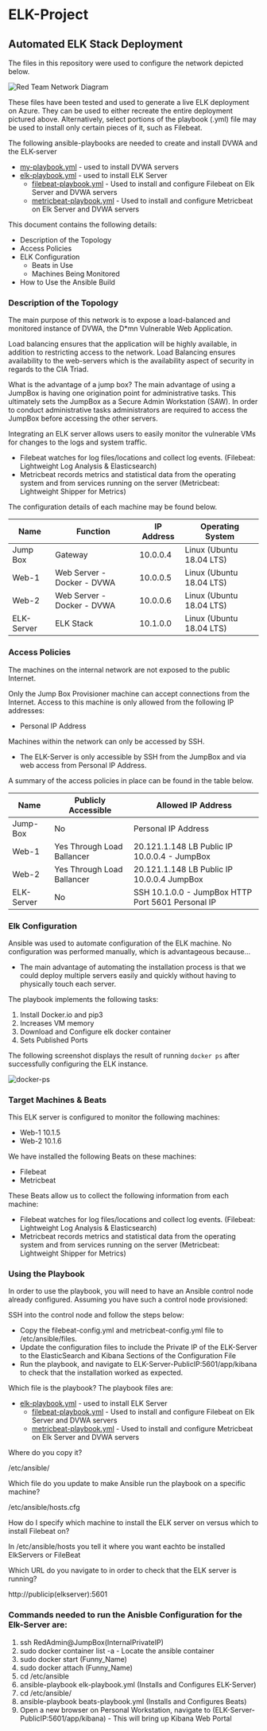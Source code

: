 # ELK-Project
## Automated ELK Stack Deployment

The files in this repository were used to configure the network depicted below.

![Red Team Network Diagram](Images/Red-Team-Network.png)

These files have been tested and used to generate a live ELK deployment on Azure. They can be used to either recreate the entire deployment pictured above. Alternatively, select portions of the playbook (.yml) file may be used to install only certain pieces of it, such as Filebeat.

  The following ansible-playbooks are needed to create and install DVWA and the ELK-server
  * [my-playbook.yml](YML-Playbooks/My-First-Playbook.yml) - used to install DVWA servers
  * [elk-playbook.yml](YML-Playbooks/Elk-Ansible.yml) - used to install ELK Server
    * [filebeat-playbook.yml](YML-Playbooks/Filebeat-Playbook.yml) - Used to install and configure Filebeat on Elk Server and DVWA servers
    * [metricbeat-playbook.yml](YML-Playbooks/MetricBeat-Playbook.yml) - Used to install and configure Metricbeat on Elk Server and DVWA servers

This document contains the following details:
- Description of the Topology
- Access Policies
- ELK Configuration
  - Beats in Use
  - Machines Being Monitored
- How to Use the Ansible Build


### Description of the Topology

The main purpose of this network is to expose a load-balanced and monitored instance of DVWA, the D*mn Vulnerable Web Application.

Load balancing ensures that the application will be highly available, in addition to restricting access to the network.
Load Balancing ensures availability to the web-servers which is the availability aspect of security in regards to the CIA Triad.

What is the advantage of a jump box?
The main advantage of using a JumpBox is having one origination point for administrative tasks. This ultimately sets the JumpBox as a Secure Admin Workstation (SAW). In order to conduct administrative tasks administrators are required to access the JumpBox before accessing the other servers.

Integrating an ELK server allows users to easily monitor the vulnerable VMs for changes to the logs and system traffic.
* Filebeat watches for log files/locations and collect log events. (Filebeat: Lightweight Log Analysis &amp; Elasticsearch)
* Metricbeat records metrics and statistical data from the operating system and from services running on the server (Metricbeat: Lightweight Shipper for Metrics)

The configuration details of each machine may be found below.

| Name       | Function                   | IP Address | Operating System         |
|------------|----------------------------|------------|--------------------------|
| Jump Box   | Gateway                    | 10.0.0.4   | Linux (Ubuntu 18.04 LTS) |
| Web-1      | Web Server - Docker - DVWA | 10.0.0.5   | Linux (Ubuntu 18.04 LTS) |
| Web-2      | Web Server - Docker - DVWA | 10.0.0.6   | Linux (Ubuntu 18.04 LTS) |
| ELK-Server | ELK Stack                  | 10.1.0.0   | Linux (Ubuntu 18.04 LTS) |

### Access Policies

The machines on the internal network are not exposed to the public Internet.

Only the Jump Box Provisioner machine can accept connections from the Internet. Access to this machine is only allowed from the following IP addresses:
* Personal IP Address

Machines within the network can only be accessed by SSH.
* The ELK-Server is only accessible by SSH from the JumpBox and via web access from Personal IP Address.

A summary of the access policies in place can be found in the table below.

| Name       | Publicly Accessible     | Allowed IP Address                                 |
|------------|-------------------------|----------------------------------------------------|
| Jump-Box   | No                      | Personal IP Address                                |
| Web-1      | Yes Through Load Ballancer | 20.121.1.148 LB Public IP 10.0.0.4 - JumpBox      |
| Web-2      | Yes Through Load Ballancer | 20.121.1.148 LB Public IP 10.0.0.4 JumpBox        |
| ELK-Server | No                      | SSH 10.1.0.0 - JumpBox HTTP Port 5601 Personal IP  |

### Elk Configuration

Ansible was used to automate configuration of the ELK machine. No configuration was performed manually, which is advantageous because...
- The main advantage of automating the installation process is that we could deploy multiple servers easily and quickly without having to
physically touch each server.

The playbook implements the following tasks:
1. Install Docker.io and pip3
2. Increases VM memory
3. Download and Configure elk docker container
4. Sets Published Ports

The following screenshot displays the result of running `docker ps` after successfully configuring the ELK instance.

![docker-ps](Images/docker-ps.png)

### Target Machines & Beats
This ELK server is configured to monitor the following machines:
* Web-1 10.1.5
* Web-2 10.1.6

We have installed the following Beats on these machines:
* Filebeat
* Metricbeat

These Beats allow us to collect the following information from each machine:
* Filebeat watches for log files/locations and collect log events. (Filebeat: Lightweight Log Analysis &amp; Elasticsearch)
* Metricbeat records metrics and statistical data from the operating system and from services running on the server (Metricbeat: Lightweight Shipper for Metrics)

### Using the Playbook
In order to use the playbook, you will need to have an Ansible control node already configured. Assuming you have such a control node provisioned:

SSH into the control node and follow the steps below:
- Copy the filebeat-config.yml and metricbeat-config.yml file to /etc/ansible/files.
- Update the configuration files to include the Private IP of the ELK-Server to the ElasticSearch and Kibana Sections of the Configuration File
- Run the playbook, and navigate to ELK-Server-PublicIP:5601/app/kibana to check that the installation worked as expected.

Which file is the playbook?
The playbook files are:
* [elk-playbook.yml](YML-Playbooks/Elk-Ansible.yml) - used to install ELK Server
  * [filebeat-playbook.yml](YML-Playbooks/Filebeat-Playbook.yml) - Used to install and configure Filebeat on Elk Server and DVWA servers
  * [metricbeat-playbook.yml](YML-Playbook/MetricBeat-Playbook.yml) - Used to install and configure Metricbeat on Elk Server and DVWA servers

Where do you copy it?

/etc/ansible/

Which file do you update to make Ansible run the playbook on a specific machine?

/etc/ansible/hosts.cfg

How do I specify which machine to install the ELK server on versus which to install Filebeat on?

In /etc/ansible/hosts you tell it where you want eachto be installed ElkServers or FileBeat

Which URL do you navigate to in order to check that the ELK server is running?

http://publicip(elkserver):5601

### Commands needed to run the Anisble Configuration for the Elk-Server are:
1. ssh RedAdmin@JumpBox(InternalPrivateIP)
2. sudo docker container list -a - Locate the ansible container
3. sudo docker start <name of container>(Funny_Name)
4. sudo docker attach <name of container>(Funny_Name)
5. cd /etc/ansible
6. ansible-playbook elk-playbook.yml (Installs and Configures ELK-Server)
7. cd /etc/ansible/
8. ansible-playbook beats-playbook.yml (Installs and Configures Beats)
9. Open a new browser on Personal Workstation, navigate to (ELK-Server-PublicIP:5601/app/kibana) - This will bring up Kibana Web Portal
